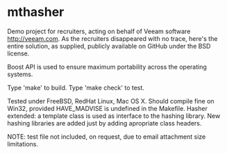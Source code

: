 # mthasher
Demo project for recruiters, acting on behalf of Veeam software http://veeam.com.
As the recruiters disappeared with no trace, here's the entire solution, as supplied, publicly available on GitHub under the BSD license.

Boost API is used to ensure maximum portability across the operating systems.

Type 'make' to build.
Type 'make check' to test.

Tested under FreeBSD, RedHat Linux, Mac OS X.
Should compile fine on Win32, provided HAVE_MADVISE is undefined in the Makefile.
Hasher extended: a template class is used as interface to the hashing library.
New hashing libraries are added just by adding apropriate class headers.

NOTE: test file not included, on request, due to email attachment size limitations.
